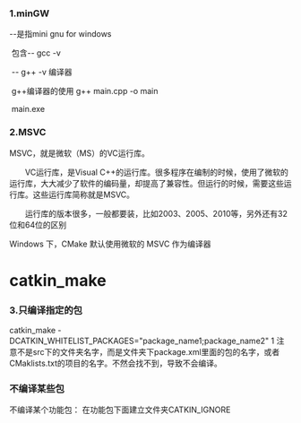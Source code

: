 

### 1.minGW

--是指mini gnu for windows

​			包含-- gcc -v

​			-- g++ -v  编译器

​			g++编译器的使用	g++ main.cpp -o main

​				main.exe

### 2.MSVC 

MSVC，就是微软（MS）的VC运行库。

 

　　VC运行库，是Visual C++的运行库。很多程序在编制的时候，使用了微软的运行库，大大减少了软件的编码量，却提高了兼容性。但运行的时候，需要这些运行库。这些运行库简称就是MSVC。

　　运行库的版本很多，一般都要装，比如2003、2005、2010等，另外还有32位和64位的区别


Windows 下，CMake 默认使用微软的 MSVC 作为编译器

# catkin_make

### 3.只编译指定的包

catkin_make -DCATKIN_WHITELIST_PACKAGES="package_name1;package_name2"
1
注意不是src下的文件夹名字，而是文件夹下package.xml里面的包的名字，或者CMaklists.txt的项目的名字。不然会找不到，导致不会编译。

### 不编译某些包
不编译某个功能包：
在功能包下面建立文件夹CATKIN_IGNORE